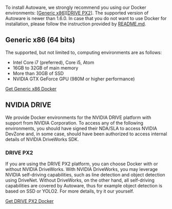 To install Autoware, we strongly recommend you using our Docker environments: [[Generic x86](https://github.com/CPFL/Autoware/wiki/Installation-by-Docker:-Generic-x86)][[DRIVE PX2](https://github.com/CPFL/Autoware/wiki/Installation-by-Docker:-DRIVE-PX2)]. The supported version of Autoware is  newer than 1.6.0. In case that you do not want to use Docker for installation, please follow the instruction provided by [README.md](https://github.com/CPFL/Autoware/blob/master/README.md).

## Generic x86 (64 bits)

The supported, but not limited to, computing environments are as follows:

* Intel Core i7 (preferred), Core i5, Atom
* 16GB to 32GB of main memory
* More than 30GB of SSD
* NVIDIA GTX GeForce GPU (980M or higher performance)

[Get Generic x86 Docker](https://github.com/CPFL/Autoware/wiki/Installation-by-Docker:-Generic-x86)

## NVIDIA DRIVE

We provide Docker environments for the NVIDIA DRIVE platform with support from NVIDIA Corporation. To access any of the following environments, you should have signed their NDA/SLA to access NVIDIA DevZone and, in some case, should have been authorized to access internal details of NVIDIA DriveWorks SDK.

### DRIVE PX2

If you are using the DRIVE PX2 platform, you can choose Docker with or without NVIDIA DriveWorks. With NVIDIA DriveWorks, you may leverage NVIDIA self-driving capabilities, such as line detection and object detection using DriveNet. Without DriveWorks, on the other hand, all self-driving capabilities are covered by Autoware, thus for example object detection is based on SSD or YOLO2. For more details, try it our yourself.

[Get DRIVE PX2 Docker](https://github.com/CPFL/Autoware/wiki/Installation-by-Docker:-DRIVE-PX2)